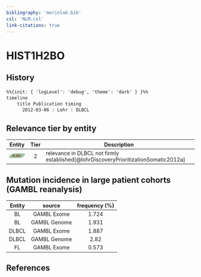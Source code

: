 ```yaml
---
bibliography: 'morinlab.bib'
csl: 'NLM.csl'
link-citations: true
---
```


# HIST1H2BO

## History

```mermaid
%%{init: { 'logLevel': 'debug', 'theme': 'dark' } }%%
timeline
    title Publication timing
      2012-03-06 : Lohr : DLBCL
```


## Relevance tier by entity

|Entity|Tier|Description|
|:------:|:----:|--------------------------------------|
|![DLBCL](images/icons/DLBCL_tier2.png)|2|relevance in DLBCL not firmly established[@lohrDiscoveryPrioritizationSomatic2012a]|


## Mutation incidence in large patient cohorts (GAMBL reanalysis)

|Entity|source |frequency (%)|
|:------:|:----:|:----:|
|BL|GAMBL Exome |1.724 |
|BL|GAMBL Genome |1.931 |
|DLBCL|GAMBL Exome |1.887 |
|DLBCL|GAMBL Genome |2.82 |
|FL|GAMBL Exome |0.573 |


## References


